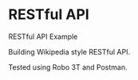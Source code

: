 # RESTful API

RESTful API Example

Building Wikipedia style RESTful API.


Tested using Robo 3T and Postman.
